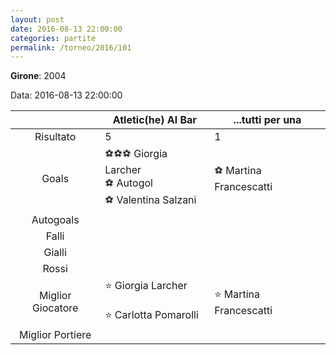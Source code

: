```yaml
---
layout: post
date: 2016-08-13 22:00:00
categories: partite
permalink: /torneo/2016/101
---
```

**Girone**: 2004

Data: 2016-08-13 22:00:00

| | Atletic(he) Al Bar | ...tutti per una |
|:-----:|-----|-----|
Risultato|5|1
Goals|⚽⚽⚽ Giorgia Larcher<br/>⚽   Autogol<br/>⚽ Valentina Salzani|⚽ Martina Francescatti<br/>
Autogoals||
Falli||
Gialli||
Rossi||
Miglior Giocatore|⭐ Giorgia Larcher<br/><br/>⭐ Carlotta Pomarolli<br/>|⭐ Martina Francescatti<br/>
Miglior Portiere||